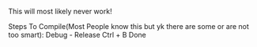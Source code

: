 This will most likely never work!

Steps To Compile(Most People know this but yk there are some or are not too smart):
Debug - Release
Ctrl + B
Done
